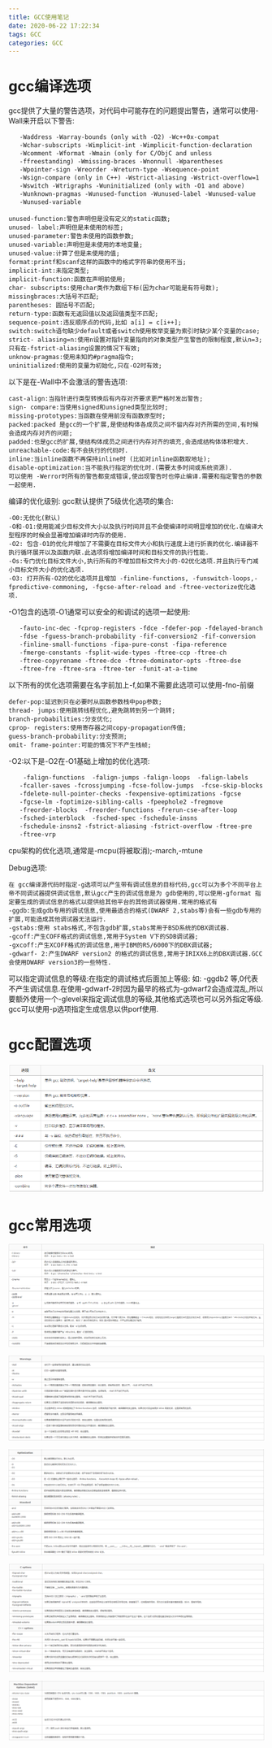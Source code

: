 ```yaml
---
title: GCC使用笔记
date: 2020-06-22 17:22:34
tags: GCC
categories: GCC
---
```


# gcc编译选项

gcc提供了大量的警告选项，对代码中可能存在的问题提出警告，通常可以使用-Wall来开启以下警告:

       -Waddress -Warray-bounds (only with -O2) -Wc++0x-compat
       -Wchar-subscripts -Wimplicit-int -Wimplicit-function-declaration
       -Wcomment -Wformat -Wmain (only for C/ObjC and unless
       -ffreestanding) -Wmissing-braces -Wnonnull -Wparentheses
       -Wpointer-sign -Wreorder -Wreturn-type -Wsequence-point
       -Wsign-compare (only in C++) -Wstrict-aliasing -Wstrict-overflow=1
       -Wswitch -Wtrigraphs -Wuninitialized (only with -O1 and above)
       -Wunknown-pragmas -Wunused-function -Wunused-label -Wunused-value
       -Wunused-variable
    
    unused-function:警告声明但是没有定义的static函数;
    unused- label:声明但是未使用的标签;
    unused-parameter:警告未使用的函数参数;
    unused-variable:声明但是未使用的本地变量;
    unused-value:计算了但是未使用的值;
    format:printf和scanf这样的函数中的格式字符串的使用不当;
    implicit-int:未指定类型;
    implicit-function:函数在声明前使用;
    char- subscripts:使用char类作为数组下标(因为char可能是有符号数);
    missingbraces:大括号不匹配;
    parentheses: 圆括号不匹配;
    return-type:函数有无返回值以及返回值类型不匹配;
    sequence-point:违反顺序点的代码,比如 a[i] = c[i++];
    switch:switch语句缺少default或者switch使用枚举变量为索引时缺少某个变量的case;
    strict- aliasing=n:使用n设置对指针变量指向的对象类型产生警告的限制程度,默认n=3;只有在-fstrict-aliasing设置的情况下有效;
    unknow-pragmas:使用未知的#pragma指令;
    uninitialized:使用的变量为初始化,只在-O2时有效;

以下是在-Wall中不会激活的警告选项:

    cast-align:当指针进行类型转换后有内存对齐要求更严格时发出警告;
    sign- compare:当使用signed和unsigned类型比较时;
    missing-prototypes:当函数在使用前没有函数原型时;
    packed:packed 是gcc的一个扩展,是使结构体各成员之间不留内存对齐所需的空间,有时候会造成内存对齐的问题;
    padded:也是gcc的扩展,使结构体成员之间进行内存对齐的填充,会造成结构体体积增大.
    unreachable-code:有不会执行的代码时.
    inline:当inline函数不再保持inline时 (比如对inline函数取地址);
    disable-optimization:当不能执行指定的优化时.(需要太多时间或系统资源).
    可以使用 -Werror时所有的警告都变成错误,使出现警告时也停止编译.需要和指定警告的参数一起使用.

编译的优化级别:
gcc默认提供了5级优化选项的集合:

    -O0:无优化(默认)
    -O和-O1:使用能减少目标文件大小以及执行时间并且不会使编译时间明显增加的优化.在编译大型程序的时候会显著增加编译时内存的使用.
    -O2: 包含-O1的优化并增加了不需要在目标文件大小和执行速度上进行折衷的优化.编译器不执行循环展开以及函数内联.此选项将增加编译时间和目标文件的执行性能.
    -Os:专门优化目标文件大小,执行所有的不增加目标文件大小的-O2优化选项.并且执行专门减小目标文件大小的优化选项.
    -O3: 打开所有-O2的优化选项并且增加 -finline-functions, -funswitch-loops,-fpredictive-commoning, -fgcse-after-reload and -ftree-vectorize优化选项.

-O1包含的选项-O1通常可以安全的和调试的选项一起使用:

       -fauto-inc-dec -fcprop-registers -fdce -fdefer-pop -fdelayed-branch
       -fdse -fguess-branch-probability -fif-conversion2 -fif-conversion
       -finline-small-functions -fipa-pure-const -fipa-reference
       -fmerge-constants -fsplit-wide-types -ftree-ccp -ftree-ch
       -ftree-copyrename -ftree-dce -ftree-dominator-opts -ftree-dse
       -ftree-fre -ftree-sra -ftree-ter -funit-at-a-time

以下所有的优化选项需要在名字前加上-f,如果不需要此选项可以使用-fno-前缀

    defer-pop:延迟到只在必要时从函数参数栈中pop参数;
    thread- jumps:使用跳转线程优化,避免跳转到另一个跳转;
    branch-probabilities:分支优化;
    cprop- registers:使用寄存器之间copy-propagation传值;
    guess-branch-probability:分支预测;
    omit- frame-pointer:可能的情况下不产生栈帧;

-O2:以下是-O2在-O1基础上增加的优化选项:

        -falign-functions  -falign-jumps -falign-loops  -falign-labels
       -fcaller-saves -fcrossjumping -fcse-follow-jumps  -fcse-skip-blocks
       -fdelete-null-pointer-checks -fexpensive-optimizations -fgcse
       -fgcse-lm -foptimize-sibling-calls -fpeephole2 -fregmove
       -freorder-blocks  -freorder-functions -frerun-cse-after-loop
       -fsched-interblock  -fsched-spec -fschedule-insns
       -fschedule-insns2 -fstrict-aliasing -fstrict-overflow -ftree-pre
       -ftree-vrp

cpu架构的优化选项,通常是-mcpu(将被取消);-march,-mtune

Debug选项:

    在 gcc编译源代码时指定-g选项可以产生带有调试信息的目标代码,gcc可以为多个不同平台上帝不同调试器提供调试信息,默认gcc产生的调试信息是为 gdb使用的,可以使用-gformat 指定要生成的调试信息的格式以提供给其他平台的其他调试器使用.常用的格式有
    -ggdb:生成gdb专用的调试信息,使用最适合的格式(DWARF 2,stabs等)会有一些gdb专用的扩展,可能造成其他调试器无法运行.
    -gstabs:使用 stabs格式,不包含gdb扩展,stabs常用于BSD系统的DBX调试器.
    -gcoff:产生COFF格式的调试信息,常用于System V下的SDB调试器;
    -gxcoff:产生XCOFF格式的调试信息,用于IBM的RS/6000下的DBX调试器;
    -gdwarf- 2:产生DWARF version2 的格式的调试信息,常用于IRIXX6上的DBX调试器.GCC会使用DWARF version3的一些特性.

可以指定调试信息的等级:在指定的调试格式后面加上等级:
如: -ggdb2 等,0代表不产生调试信息.在使用-gdwarf-2时因为最早的格式为-gdwarf2会造成混乱,所以要额外使用一个-glevel来指定调试信息的等级,其他格式选项也可以另外指定等级.
gcc可以使用-p选项指定生成信息以供porf使用.

# gcc配置选项
![6](https://raw.githubusercontent.com/cursorhu/blog-images-on-picgo/master/images/202212081727329.png)

# gcc常用选项

![1](https://raw.githubusercontent.com/cursorhu/blog-images-on-picgo/master/images/202212081725642.png)

![2](https://raw.githubusercontent.com/cursorhu/blog-images-on-picgo/master/images/202212081726685.png)

![3](https://raw.githubusercontent.com/cursorhu/blog-images-on-picgo/master/images/202212081726022.png)

![4](https://raw.githubusercontent.com/cursorhu/blog-images-on-picgo/master/images/202212081726272.png)

![5](https://raw.githubusercontent.com/cursorhu/blog-images-on-picgo/master/images/202212081727091.png)
